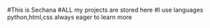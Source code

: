 #This is Sechana 
#ALL my projects are stored here 
#I use languages python,html,css 
always eager to learn more 
